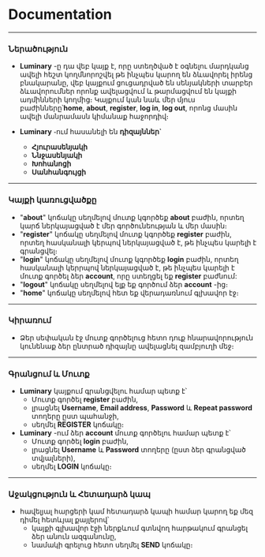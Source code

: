 # Documentation 
___

### Ներածություն

* __Luminary__ -ը դա վեբ կայք է, որը ստեղծված է 
 օգնելու մարդկանց ավելի հեշտ կողմնորոշվել թե ինչպես կարող են ձևավորել իրենց բնակարանը,
 վեբ կայքում ցուցադրված են սենյակների տարբեր ձևավորումներ
 որոնք ավելացվում և թարմացվում են կայքի ադմինների կողմից։
Կայքում կան նաև մեր մյուս բաժինները՝__home__, __about__, __register__, __log in__,
__log out__, որոնց մասին ավելի մանրամասն կիմանաք հաջորդիվ։

* __Luminary__ ֊ում  հասանելի են __դիզայններ`__
    * __Հյուրասենյակի__
    * __Ննջասենյակի__
    * __Խոհանոցի__
    * __Սանհանգույցի__



___
### Կայքի կառուցվածքը
* "__about__" կոճակը սեղմելով մուտք կգործեք __about__ 
բաժին, որտեղ կարճ ներկայացված է մեր գործունեության
և մեր մասին։
* "__register__" կոճակը սեղմելով մուտք կգործեք __register__ 
բաժին, որտեղ հասկանալի կերպով ներկայացված է, թե 
ինչպես կարելի է գրանցվել։
* "__login__" կոճակը սեղմելով մուտք կգործեք __login__ 
բաժին, որտեղ հասկանալի կերրպով ներկայացված է, թե
ինչպես կարելի է մուտք գործել ձեր __account__, որը ստեղցել եք
__register__ բաժնում:
* "__logout__" կոճակը սեղմելով ելք եք գործում ձեր __account__ -ից։
* "__home__" կոճակը սեղմելով հետ եք վերադառնում գլխավոր էջ։
___
### Կիրառում

* Ձեր սեփական էջ մուտք գործելուց հետո 
 դուք հնարավորություն կունենաք ձեր ընտրած դիզայնը ավելացնել զամբյուղի մեջ։
___
### Գրանցում և Մուտք

* __Luminary__ կայքում գրանցվելու համար պետք է՝
  * Մուտք գործել __register__ բաժին,
  * լրացնել __Username__, __Email address__, __Password__ և
  __Repeat password__ տողերը ըստ պահանջի,
  * սեղմել __REGISTER__ կոճակը։
* __Luminary__ -ում ձեր __account__ մուտք գործելու համար պետք է՝
  * Մուտք գործել __login__ բաժին,
  * լրացնել __Username__ և __Password__ տողերը (ըստ
  ձեր գրանցված տվյալների),
  * սեղմել __LOGIN__ կոճակը։
___
### Աջակցություն և Հետադարձ կապ

* հավելյալ հարցերի կամ հետադարձ կապի համար կարող եք մեզ դիմել հետևյալ քայլերով՝
  * կայքի գլխավոր էջի ներքևում գտնվող հարթակում
  գրանցել ձեր անուն ազգանունը,
  * նամակի գրելուց հետո սեղմել __SEND__ կոճակը։